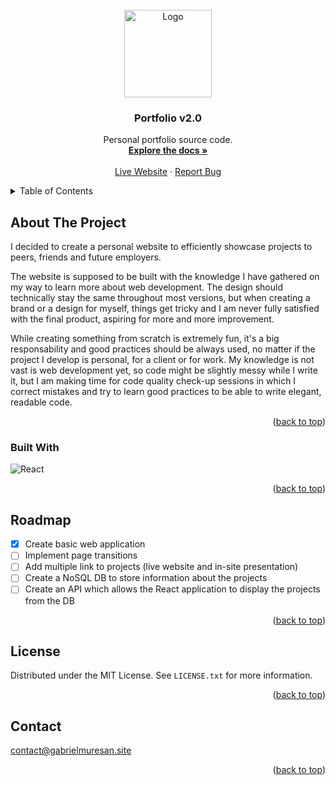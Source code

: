 <div id="top"></div>
<br />
<div align="center">
  <a href="https://gabrielmuresan.site/">
    <img src="src/images/logo-_white.png" alt="Logo" width="140" height="140">
  </a>

  <h3 align="center">Portfolio v2.0</h3>

  <p align="center">
    Personal portfolio source code.
    <br />
    <a href="https://github.com/muresan-gabriel/portfolio"><strong>Explore the docs »</strong></a>
    <br />
    <br />
    <a href="https://gabrielmuresan.site" target="_blank">Live Website</a>
    ·
    <a href="https://github.com/muresan-gabriel/portfolio">Report Bug</a>
  </p>
</div>

<!-- TABLE OF CONTENTS -->
<details>
  <summary>Table of Contents</summary>
  <ol>
    <li>
      <a href="#about-the-project">About The Project</a>
      <ul>
        <li><a href="#built-with">Built With</a></li>
      </ul>
    </li>
    <li><a href="#roadmap">Roadmap</a></li>
    <li><a href="#license">License</a></li>
    <li><a href="#contact">Contact</a></li>
    <li><a href="#acknowledgments">Acknowledgments</a></li>
  </ol>
</details>

<!-- ABOUT THE PROJECT -->

## About The Project

I decided to create a personal website to efficiently showcase projects to peers, friends and future employers.

The website is supposed to be built with the knowledge I have gathered on my way to learn more about web development. The design should technically stay the same throughout most versions, but when creating a brand or a design for myself, things get tricky and I am never fully satisfied with the final product, aspiring for more and more improvement.

While creating something from scratch is extremely fun, it's a big responsability and good practices should be always used, no matter if the project I develop is personal, for a client or for work. My knowledge is not vast is web development yet, so code might be slightly messy while I write it, but I am making time for code quality check-up sessions in which I correct mistakes and try to learn good practices to be able to write elegant, readable code.

<p align="right">(<a href="#top">back to top</a>)</p>

### Built With

![React](https://img.shields.io/badge/react-%2320232a.svg?style=for-the-badge&logo=react&logoColor=%2361DAFB)

<p align="right">(<a href="#top">back to top</a>)</p>

<!-- ROADMAP -->

## Roadmap

- [x] Create basic web application
- [ ] Implement page transitions
- [ ] Add multiple link to projects (live website and in-site presentation)
- [ ] Create a NoSQL DB to store information about the projects
- [ ] Create an API which allows the React application to display the projects from the DB

<p align="right">(<a href="#top">back to top</a>)</p>

<!-- LICENSE -->

## License

Distributed under the MIT License. See `LICENSE.txt` for more information.

<p align="right">(<a href="#top">back to top</a>)</p>

<!-- CONTACT -->

## Contact

contact@gabrielmuresan.site

<p align="right">(<a href="#top">back to top</a>)</p>
